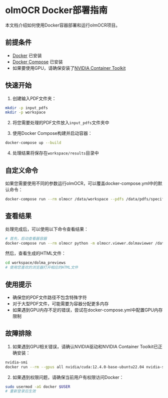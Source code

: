 # olmOCR Docker部署指南

本文档介绍如何使用Docker容器部署和运行olmOCR项目。

## 前提条件

- [Docker](https://www.docker.com/get-started) 已安装
- [Docker Compose](https://docs.docker.com/compose/install/) 已安装
- 如果要使用GPU，请确保安装了[NVIDIA Container Toolkit](https://docs.nvidia.com/datacenter/cloud-native/container-toolkit/install-guide.html)

## 快速开始

1. 创建输入PDF文件夹：

```bash
mkdir -p input_pdfs
mkdir -p workspace
```

2. 将您需要处理的PDF文件放入`input_pdfs`文件夹中

3. 使用Docker Compose构建并启动容器：

```bash
docker-compose up --build
```

4. 处理结果将保存在`workspace/results`目录中

## 自定义命令

如果您需要使用不同的参数运行olmOCR，可以覆盖docker-compose.yml中的默认命令：

```bash
docker-compose run --rm olmocr /data/workspace --pdfs /data/pdfs/specific_file.pdf
```

## 查看结果

处理完成后，可以使用以下命令查看结果：

```bash
# 首先，启动查看器容器
docker-compose run --rm olmocr python -m olmocr.viewer.dolmaviewer /data/workspace/results/output_*.jsonl
```

然后，查看生成的HTML文件：

```bash
cd workspace/dolma_previews
# 使用您喜欢的浏览器打开相应的HTML文件
```

## 使用提示

- 确保您的PDF文件路径不包含特殊字符
- 对于大型PDF文件，可能需要为容器分配更多内存
- 如果遇到GPU内存不足的错误，尝试在docker-compose.yml中配置GPU内存限制

## 故障排除

1. 如果遇到GPU相关错误，请确认NVIDIA驱动和NVIDIA Container Toolkit已正确安装：

```bash
nvidia-smi
docker run --rm --gpus all nvidia/cuda:12.4.0-base-ubuntu22.04 nvidia-smi
```

2. 如果遇到权限问题，请确保当前用户有权限访问Docker：

```bash
sudo usermod -aG docker $USER
# 重新登录后生效
``` 